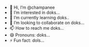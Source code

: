 - 👋 Hi, I’m @champanee
- 👀 I’m interested in doks...
- 🌱 I’m currently learning doks..
- 💞️ I’m looking to collaborate on doks...
- 📫 How to reach me doks...
- 😄 Pronouns: doks...
- ⚡ Fun fact: dols...

<!---
champanee/champanee is a ✨ special ✨ repository because its `README.md` (this file) appears on your GitHub profile.
You can click the Preview link to take a look at your changes.
--->
